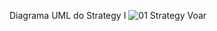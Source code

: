 Diagrama UML do Strategy I
![01 Strategy Voar](https://github.com/PedroSilva201/Bertoti-/assets/67759198/75b87605-1582-40f9-bd0a-d8f252445de3)
